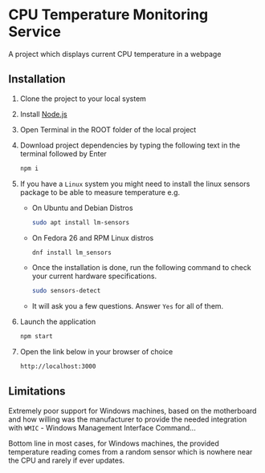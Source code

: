# CPU Temperature Monitoring Service

A project which displays current CPU temperature in a webpage

## Installation

1. Clone the project to your local system
   
2. Install [Node.js](https://nodejs.org/en/download/)
   
3. Open Terminal in the ROOT folder of the local project

4. Download project dependencies by typing the following text in the terminal followed by Enter
    ```bash
    npm i
    ```
5. If you have a ```Linux``` system you might need to install the linux sensors package to be able to measure temperature e.g.
   * On Ubuntu and Debian Distros
        ```bash
        sudo apt install lm-sensors
        ```
   * On Fedora 26 and RPM Linux distros
        ```bash
        dnf install lm_sensors
        ```
   * Once the installation is done, run the following command to check your current hardware specifications.
        ```bash
        sudo sensors-detect
        ```
    * It will ask you a few questions. Answer `Yes` for all of them.
6. Launch the application
    ```bash
    npm start
    ```
7. Open the link below in your browser of choice
    ```bash
    http://localhost:3000
    ```

## Limitations

Extremely poor support for Windows machines, based on the motherboard
and how willing was the manufacturer to provide the needed integration with
`WMIC` - Windows Management Interface Command...

Bottom line in most cases,  for Windows machines, the provided temperature reading comes from a random sensor which is nowhere near the CPU and rarely if ever updates.